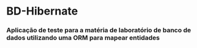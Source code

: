 # BD-Hibernate

### Aplicação de teste para a matéria de laboratório de banco de dados utilizando uma ORM para mapear entidades
